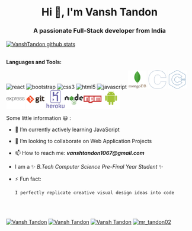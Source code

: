 <h1 align="center">Hi 👋, I'm Vansh Tandon</h1>
<h3 align="center">A passionate Full-Stack developer from India</h3

<br />

<a href="https://github.com/Vansh1067/github-readme-stats">
  <img align="center" src="https://github-readme-stats.vercel.app/api?username=Vansh1067&show_icons=true&theme=radical&count_private=true" alt="VanshTandon github stats" />
</a>


<br />
<br />

**Languages and Tools:**  

<p align="left"><img src="https://devicons.github.io/devicon/devicon.git/icons/react/react-original-wordmark.svg" alt="react" width="50" height="50"/> <img src="https://devicons.github.io/devicon/devicon.git/icons/bootstrap/bootstrap-plain.svg" alt="bootstrap" width="50" height="50"/> <img src="https://devicons.github.io/devicon/devicon.git/icons/css3/css3-original-wordmark.svg" alt="css3" width="50" height="50"/> <img src="https://devicons.github.io/devicon/devicon.git/icons/html5/html5-original-wordmark.svg" alt="html5" width="50" height="50"/> <img src="https://devicons.github.io/devicon/devicon.git/icons/javascript/javascript-original.svg" alt="javascript" width="50" height="50"/> <img src="https://github.com/devicons/devicon/blob/master/icons/mongodb/mongodb-original-wordmark.svg" alt="mongodb" width="50" height="50"/> <img src="https://github.com/devicons/devicon/blob/master/icons/c/c-line.svg" alt="C" width="50" height="50"/>
 <img src="https://github.com/devicons/devicon/blob/master/icons/cplusplus/cplusplus-line.svg" alt="C++" width="50" height="50"/>
 <img src="https://github.com/devicons/devicon/blob/master/icons/express/express-original-wordmark.svg" alt="Express" width="50" height="50"/>
 <img src="https://github.com/devicons/devicon/blob/master/icons/git/git-original-wordmark.svg" alt="git" width="50" height="50"/> <img src="https://github.com/devicons/devicon/blob/master/icons/heroku/heroku-original-wordmark.svg" alt="Heroku" width="50" height="50"/><img src="https://github.com/devicons/devicon/blob/master/icons/nodejs/nodejs-original-wordmark.svg" alt="nodejs" width="50" height="50"/><img src="https://github.com/devicons/devicon/blob/master/icons/npm/npm-original-wordmark.svg" alt="npm" width="50" height="50"/><img src="https://github.com/devicons/devicon/blob/master/icons/android/android-original-wordmark.svg" alt="Android" width="50" height="50"/>
</p>






Some little information :smiley: :


- 🌱 I’m currently actively learning JavaScript
- 👯 I’m looking to collaborate on Web Application Projects
- 📫 How to reach me: **_vanshtandon1067@gmail.com_**
- I am a ✨ _B.Tech Computer Science Pre-Final Year Student_ ✨ 


- ⚡ Fun fact:
  ```
  I perfectly replicate creative visual design ideas into code
  
  
  ```
<br />      




<a href="https://www.linkedin.com/in/vanshTandon1067/" target="blank"><img align="center" src="https://cdn.jsdelivr.net/npm/simple-icons@3.0.1/icons/linkedin.svg" alt="Vansh Tandon" height="30" width="30" /></a>
<a href="https://stackoverflow.com/users/14267268/vansh-tandon" target="blank"><img align="center" src="https://cdn.jsdelivr.net/npm/simple-icons@3.0.1/icons/stackoverflow.svg" alt="Vansh Tandon" height="30" width="30" /></a>
<a href="https://www.facebook.com/vansh.tandon.56" target="blank"><img align="center" src="https://cdn.jsdelivr.net/npm/simple-icons@3.0.1/icons/facebook.svg" alt="Vansh Tandon" height="30" width="30" /></a>
<a href="https://instagram.com/tandon_09" target="blank"><img align="center" src="https://cdn.jsdelivr.net/npm/simple-icons@3.0.1/icons/instagram.svg" alt="mr_tandon02" height="30" width="30" /></a>



 

